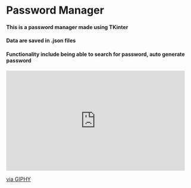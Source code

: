 # Password Manager
#### This is a password manager made using TKinter
#### Data are saved in .json files
#### Functionality include being able to search for password, auto generate password

<iframe src="https://giphy.com/embed/hZ8r8Oi9sZGrk01G6A" width="480" height="270" frameBorder="0" class="giphy-embed" allowFullScreen></iframe><p><a href="https://giphy.com/gifs/hZ8r8Oi9sZGrk01G6A">via GIPHY</a></p>
